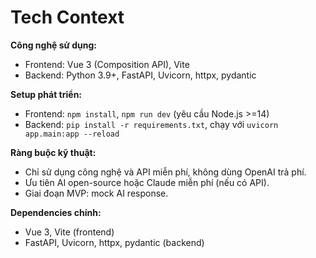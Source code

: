 # Tech Context

**Công nghệ sử dụng:**  
- Frontend: Vue 3 (Composition API), Vite
- Backend: Python 3.9+, FastAPI, Uvicorn, httpx, pydantic

**Setup phát triển:**  
- Frontend: `npm install`, `npm run dev` (yêu cầu Node.js >=14)
- Backend: `pip install -r requirements.txt`, chạy với `uvicorn app.main:app --reload`

**Ràng buộc kỹ thuật:**  
- Chỉ sử dụng công nghệ và API miễn phí, không dùng OpenAI trả phí.
- Ưu tiên AI open-source hoặc Claude miễn phí (nếu có API).
- Giai đoạn MVP: mock AI response.

**Dependencies chính:**  
- Vue 3, Vite (frontend)
- FastAPI, Uvicorn, httpx, pydantic (backend)
